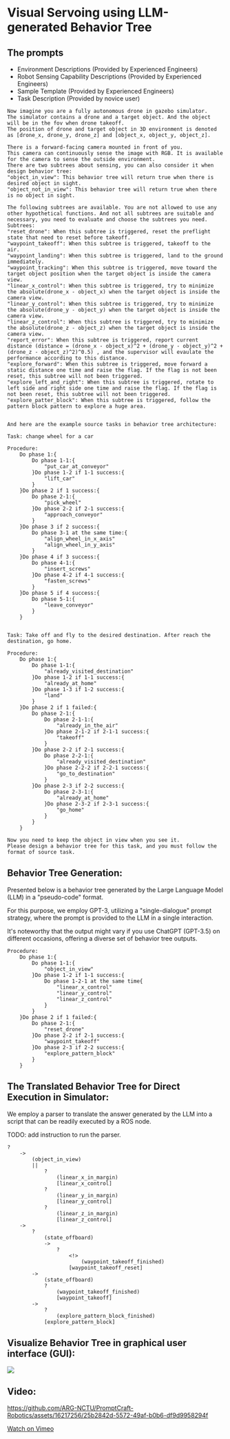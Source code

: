 # Visual Servoing using LLM-generated Behavior Tree

## The prompts 
* Environment Descriptions (Provided by Experienced Engineers)
* Robot Sensing Capability Descriptions (Provided by Experienced Engineers)
* Sample Template (Provided by Experienced Engineers)
* Task Description (Provided by novice user)

```
Now imagine you are a fully autonomous drone in gazebo simulator.
The simulator contains a drone and a target object. And the object will be in the fov when drone takeoff.
The position of drone and target object in 3D environment is denoted as [drone_x, drone_y, drone_z] and [object_x, object_y, object_z].

There is a forward-facing camera mounted in front of you. 
This camera can continuously sense the image with RGB. It is available for the camera to sense the outside environment.
There are two subtrees about sensing, you can also consider it when design behavior tree:
"object_in_view": This behavior tree will return true when there is desired object in sight. 
"object_not_in_view": This behavior tree will return true when there is no object in sight.

The following subtrees are available. You are not allowed to use any other hypothetical functions. And not all subtrees are suitable and necessary, you need to evaluate and choose the subtrees you need.
Subtrees:
"reset_drone": When this subtree is triggered, reset the preflight state that need to reset before takeoff.
"waypoint_takeoff": When this subtree is triggered, takeoff to the air.
"waypoint_landing": When this subtree is triggered, land to the ground immediately.
"waypoint_tracking": When this subtree is triggered, move toward the target object position when the target object is inside the camera view.
"linear_x_control": When this subtree is triggered, try to minimize the absolute(drone_x - object_x) when the target object is inside the camera view.
"linear_y_control": When this subtree is triggered, try to minimize the absolute(drone_y - object_y) when the target object is inside the camera view.
"linear_z_control": When this subtree is triggered, try to minimize the absolute(drone_z - object_z) when the target object is inside the camera view.
"report_error": When this subtree is triggered, report current distance (distance = (drone_x - object_x)^2 + (drone_y - object_y)^2 + (drone_z - object_z)^2)^0.5) , and the supervisor will evaulate the performance according to this distance.
"explore_forward": When this subtree is triggered, move forward a static distance one time and raise the flag. If the flag is not been reset, this subtree will not been triggered.
"explore_left_and_right": When this subtree is triggered, rotate to left side and right side one time and raise the flag. If the flag is not been reset, this subtree will not been triggered.
"explore_patter_block": When this subtree is triggered, follow the pattern block pattern to explore a huge area.


And here are the example source tasks in behavior tree architecture:

Task: change wheel for a car

Procedure:
    Do phase 1:{
        Do phase 1-1:{
            "put_car_at_conveyor"
        }Do phase 1-2 if 1-1 success:{
            "lift_car"
        }
    }Do phase 2 if 1 success:{
        Do phase 2-1:{
            "pick_wheel"
        }Do phase 2-2 if 2-1 success:{
            "approach_conveyor"
        }
    }Do phase 3 if 2 success:{
        Do phase 3-1 at the same time:{
            "align_wheel_in_x_axis"
            "align_wheel_in_y_axis"
        }
    }Do phase 4 if 3 success:{
        Do phase 4-1:{
            "insert_screws"
        }Do phase 4-2 if 4-1 success:{
            "fasten_screws"
        }
    }Do phase 5 if 4 success:{
        Do phase 5-1:{
            "leave_conveyor"
        }
    }


Task: Take off and fly to the desired destination. After reach the destination, go home.

Procedure:
    Do phase 1:{
        Do phase 1-1:{
            "already_visited_destination"
        }Do phase 1-2 if 1-1 success:{
            "already_at_home"
        }Do phase 1-3 if 1-2 success:{
            "land"
        }
    }Do phase 2 if 1 failed:{
        Do phase 2-1:{
            Do phase 2-1-1:{
                "already_in_the_air"
            }Do phase 2-1-2 if 2-1-1 success:{
                "takeoff"
            }
        }Do phase 2-2 if 2-1 success:{
            Do phase 2-2-1:{
                "already_visited_destination"
            }Do phase 2-2-2 if 2-2-1 success:{
                "go_to_destination"
            }
        }Do phase 2-3 if 2-2 success:{
            Do phase 2-3-1:{
                "already_at_home"
            }Do phase 2-3-2 if 2-3-1 success:{
                "go_home"
            }
        }
    } 

Now you need to keep the object in view when you see it. 
Please design a behavior tree for this task, and you must follow the format of source task.
```

## Behavior Tree Generation:

Presented below is a behavior tree generated by the Large Language Model (LLM) in a "pseudo-code" format.

For this purpose, we employ GPT-3, utilizing a "single-dialogue" prompt strategy, where the prompt is provided to the LLM in a single interaction.

It's noteworthy that the output might vary if you use ChatGPT (GPT-3.5) on different occasions, offering a diverse set of behavior tree outputs.

```
Procedure:
    Do phase 1:{
        Do phase 1-1:{
            "object_in_view"
        }Do phase 1-2 if 1-1 success:{
            Do phase 1-2-1 at the same time{
                "linear_x_control"
                "linear_y_control"
                "linear_z_control"
            }
        }
    }Do phase 2 if 1 failed:{
        Do phase 2-1:{
            "reset_drone"
        }Do phase 2-2 if 2-1 success:{
            "waypoint_takeoff"
        }Do phase 2-3 if 2-2 success:{
            "explore_pattern_block" 
        } 
    }
```

## The Translated Behavior Tree for Direct Execution in Simulator:

We employ a parser to translate the answer generated by the LLM into a script that can be readily executed by a ROS node.

TODO: add instruction to run the parser.

```
?
    ->
        (object_in_view)
        ||
            ?
                (linear_x_in_margin)
                [linear_x_control]
            ?
                (linear_y_in_margin)
                [linear_y_control]
            ?
                (linear_z_in_margin)
                [linear_z_control]
    ->
        ?
            (state_offboard)
            ->
                ?
                    <!>
                        (waypoint_takeoff_finished)
                    [waypoint_takeoff_reset]
        ->
            (state_offboard)
            ?
                (waypoint_takeoff_finished)
                [waypoint_takeoff]
        ->
            ?
                (explore_pattern_block_finished)
            [explore_pattern_block]
```
## Visualize Behavior Tree in graphical user interface (GUI):
![](/examples/figs/bt_visual_servoing.png)

## Video:

https://github.com/ARG-NCTU/PromptCraft-Robotics/assets/16217256/25b2842d-5572-49af-b0b6-df9d9958294f

[Watch on Vimeo](https://vimeo.com/852542416?share=copy)
